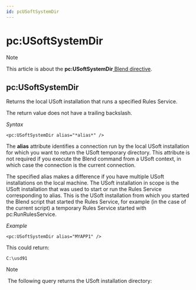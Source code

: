 ```yaml
---
id: pcUSoftSystemDir
---
```


# pc:USoftSystemDir



> [!NOTE]
> This article is about the **pc:USoftSystemDir**[ Blend directive](/docs/Repositories/Blend%20directives).

## **pc:USoftSystemDir**

Returns the local USoft installation that runs a specified Rules Service.

The return value does not have a trailing backslash.

*Syntax*

```
<pc:USoftSystemDir alias="*alias*" />
```

The **alias** attribute identifies a connection run by the local USoft installation for which you want to return the USoft temporary directory. This attribute is not required if you execute the Blend command from a USoft context, in which case the connection is the current connection.

The specified alias makes a difference if you have multiple USoft installations on the local machine. The USoft installation in scope is the USoft installation that was used to start or run the Rules Service corresponding to alias. This is the USoft installation from which you started the Blend script that started the Rules Service, for example (in the case of the current script) a temporary Rules Service started with pc:RunRulesService.

*Example*

```language-xml
<pc:USoftSystemDir alias="MYAPP1" />
```

This could return:

```
C:\usd91
```

> [!NOTE]
>  The following query returns the USoft installation directory: